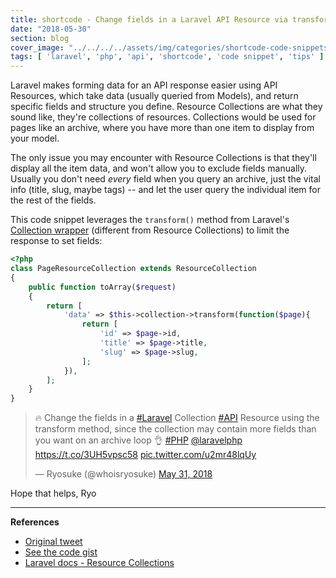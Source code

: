 ```yaml
---
title: shortcode - Change fields in a Laravel API Resource via transform
date: "2018-05-30"
section: blog
cover_image: "../../../../assets/img/categories/shortcode-code-snippets.jpg"
tags: [ 'laravel', 'php', 'api', 'shortcode', 'code snippet', 'tips' ]
---
```


Laravel makes forming data for an API response easier using API Resources, which take data (usually queried from Models), and return specific fields and structure you define. Resource Collections are what they sound like, they're collections of resources. Collections would be used for pages like an archive, where you have more than one item to display from your model.

The only issue you may encounter with Resource Collections is that they'll display all the item data, and won't allow you to exclude fields manually. Usually you don't need *every* field when you query an archive, just the vital info (title, slug, maybe tags) -- and let the user query the individual item for the rest of the fields.

This code snippet leverages the `transform()` method from Laravel's [Collection wrapper](https://laravel.com/docs/5.6/collections) (different from Resource Collections) to limit the response to set fields:

```php
<?php
class PageResourceCollection extends ResourceCollection
{
    public function toArray($request)
    {
        return [
            'data' => $this->collection->transform(function($page){
                return [
                    'id' => $page->id,
                    'title' => $page->title,
                    'slug' => $page->slug,
                ];
            }),
        ];
    }
}
```

<blockquote class="twitter-tweet" data-lang="en"><p lang="en" dir="ltr">🔥 Change the fields in a <a href="https://twitter.com/hashtag/Laravel?src=hash&amp;ref_src=twsrc%5Etfw">#Laravel</a> Collection <a href="https://twitter.com/hashtag/API?src=hash&amp;ref_src=twsrc%5Etfw">#API</a> Resource using the transform method, since the collection may contain more fields than you want on an archive loop 👌 <a href="https://twitter.com/hashtag/PHP?src=hash&amp;ref_src=twsrc%5Etfw">#PHP</a> <a href="https://twitter.com/laravelphp?ref_src=twsrc%5Etfw">@laravelphp</a> <a href="https://t.co/3UH5vpsc58">https://t.co/3UH5vpsc58</a> <a href="https://t.co/u2mr48lqUy">pic.twitter.com/u2mr48lqUy</a></p>&mdash; Ryosuke (@whoisryosuke) <a href="https://twitter.com/whoisryosuke/status/1002002173906038784?ref_src=twsrc%5Etfw">May 31, 2018</a></blockquote>

Hope that helps,
Ryo

***

**References**

* [Original tweet](https://twitter.com/whoisryosuke/status/1002002173906038784)
* [See the code gist](https://gist.github.com/whoisryosuke/97d6bb9e4f22c2ab02bd867b56a4f6c7)
* [Laravel docs - Resource Collections](https://laravel.com/docs/5.6/eloquent-resources#concept-overview)